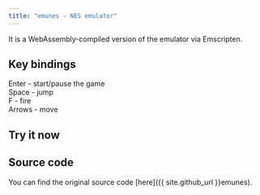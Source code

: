 ```yaml
---
title: "emunes - NES emulator"
---
```


It is a WebAssembly-compiled version of the emulator via Emscripten.

## Key bindings
Enter - start/pause the game  
Space - jump  
F - fire  
Arrows - move

## Try it now
<!-- Create the canvas that the C++ code will draw into -->
<canvas id="canvas" oncontextmenu="event.preventDefault()"></canvas>

<!-- Allow the C++ to access the canvas element --> 
<script type='text/javascript'>
    var Module = {
        canvas: (function() { return document.getElementById('canvas'); })()
    };
</script>

<!-- Add the javascript glue code (index.js) as generated by Emscripten -->
<script src="emunes.js"></script>

## Source code

You can find the original source code [here]({{ site.github_url }}emunes).
